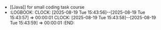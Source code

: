 - [[Java]] for small coding task course
- :LOGBOOK:
  CLOCK: [2025-08-19 Tue 15:43:56]--[2025-08-19 Tue 15:43:57] =>  00:00:01
  CLOCK: [2025-08-19 Tue 15:43:58]--[2025-08-19 Tue 15:43:59] =>  00:00:01
  :END: